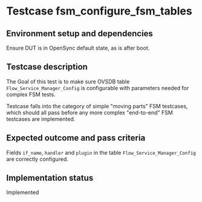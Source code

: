 # Testcase fsm_configure_fsm_tables

## Environment setup and dependencies

Ensure DUT is in OpenSync default state, as is after boot.

## Testcase description

The Goal of this test is to make sure OVSDB table `Flow_Service_Manager_Config` is configurable with parameters needed
for complex FSM tests.

Testcase falls into the category of simple "moving parts" FSM testcases, which should all pass before any more complex
"end-to-end" FSM testcases are implemented.

## Expected outcome and pass criteria

Fields `if_name`, `handler` and `plugin` in the table `Flow_Service_Manager_Config` are correctly configured.

## Implementation status

Implemented
